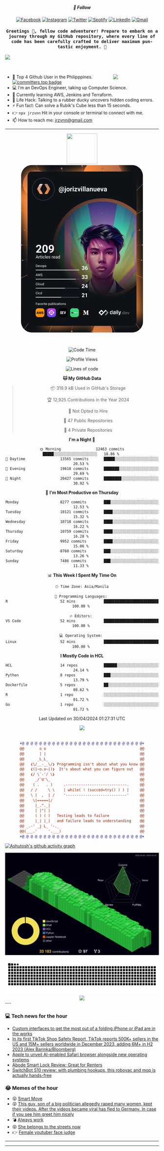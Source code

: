 <h5 align="center">💬 Follow</h5>
<div align="center">

[![Facebook](https://img.shields.io/badge/Facebook-%231877F2.svg?style=for-the-badge&logo=Facebook&logoColor=white)](https://www.facebook.com/Horisyo/)
[![Instagram](https://img.shields.io/badge/Instagram-%23E4405F.svg?style=for-the-badge&logo=Instagram&logoColor=white)](https://www.instagram.com/jrzvnn_/)
[![Twitter](https://img.shields.io/badge/Twitter-%231DA1F2.svg?style=for-the-badge&logo=Twitter&logoColor=white)](https://twitter.com/jrz_studies)
[![Spotify](https://img.shields.io/badge/Spotify-%231ED760.svg?style=for-the-badge&logo=Spotify&logoColor=white)](https://open.spotify.com/user/217td4qrc6mzqjodfalmzjpdi?si=b93099b9078c4ccb)
[![LinkedIn](https://img.shields.io/badge/LinkedIn-%230077B5.svg?style=for-the-badge&logo=LinkedIn&logoColor=white)](https://www.linkedin.com/in/jrz-vnn/)
[![Gmail](https://img.shields.io/badge/Gmail-D14836?style=for-the-badge&logo=gmail&logoColor=white)](mailto:jrzvnn@gmail.com)

</div>
<h4 align="center"><samp>Greetings 👋, fellow code adventurer! Prepare to embark on a journey through my GitHub repository, where every line of code has been carefully crafted to deliver maximum pun-tastic enjoyment. 🚀 </samp></h4>

<!--horizontal divider(gradiant)-->
<img src="https://user-images.githubusercontent.com/73097560/115834477-dbab4500-a447-11eb-908a-139a6edaec5c.gif">

&nbsp; 

<img align='right' src='https://github.com/Rishit-dagli/Rishit-dagli/blob/master/images/octocat-anime.gif' width='150"'>

- 🚀 Top 4 Github User in the Philipppines. [![committers.top badge](https://user-badge.committers.top/philippines/jrzvnn.svg)](https://user-badge.committers.top/philippines/USERNAME)
- 💻 I’m an DevOps Engineer, taking up Computer Science.
- 🤖 Currently learning AWS, Jenkins and Terraform.
- 🎯 Life Hack: Talking to a rubber ducky uncovers hidden coding errors.
- ⚡ Fun fact: Can solve a Rubik's Cube less than 15 seconds.
- 👉 `npx jrzvnn` Hit in your console or terminal to connect with me.
- 📫 How to reach me: jrzvnn@gmail.com

---

<!--🖼️OCTOCAT-->
<p align="center">

<img src="https://media.giphy.com/media/IP7sarl7C5lSFCw9rG/giphy.gif"  width="100px" height="100px">
<br />
<a href="https://app.daily.dev/jorizvillanueva"><img src="https://github.com/jrzvnn/jrzvnn/blob/main/devcard.svg" width="400" alt="Joriz Dev Card"/></a>
</p>

<br />
<div align="center">

<!--START_SECTION:waka-->
![Code Time](http://img.shields.io/badge/Code%20Time-250%20hrs%2055%20mins-blue)

![Profile Views](http://img.shields.io/badge/Profile%20Views-138-blue)

![Lines of code](https://img.shields.io/badge/From%20Hello%20World%20I%27ve%20Written-1.6%20million%20lines%20of%20code-blue)

**🐱 My GitHub Data** 

> 📦 319.9 kB Used in GitHub's Storage 
 > 
> 🏆 12,925 Contributions in the Year 2024
 > 
> 🚫 Not Opted to Hire
 > 
> 📜 47 Public Repositories 
 > 
> 🔑 4 Private Repositories 
 > 
**I'm a Night 🦉** 

```text
🌞 Morning                12463 commits       █████░░░░░░░░░░░░░░░░░░░░   18.86 % 
🌆 Daytime                13565 commits       █████░░░░░░░░░░░░░░░░░░░░   20.53 % 
🌃 Evening                19618 commits       ███████░░░░░░░░░░░░░░░░░░   29.69 % 
🌙 Night                  20427 commits       ████████░░░░░░░░░░░░░░░░░   30.92 % 
```
📅 **I'm Most Productive on Thursday** 

```text
Monday                   8277 commits        ███░░░░░░░░░░░░░░░░░░░░░░   12.53 % 
Tuesday                  10121 commits       ████░░░░░░░░░░░░░░░░░░░░░   15.32 % 
Wednesday                10718 commits       ████░░░░░░░░░░░░░░░░░░░░░   16.22 % 
Thursday                 10759 commits       ████░░░░░░░░░░░░░░░░░░░░░   16.28 % 
Friday                   9952 commits        ████░░░░░░░░░░░░░░░░░░░░░   15.06 % 
Saturday                 8760 commits        ███░░░░░░░░░░░░░░░░░░░░░░   13.26 % 
Sunday                   7486 commits        ███░░░░░░░░░░░░░░░░░░░░░░   11.33 % 
```


📊 **This Week I Spent My Time On** 

```text
🕑︎ Time Zone: Asia/Manila

💬 Programming Languages: 
R                        52 mins             █████████████████████████   100.00 % 

🔥 Editors: 
VS Code                  52 mins             █████████████████████████   100.00 % 

💻 Operating System: 
Linux                    52 mins             █████████████████████████   100.00 % 
```

**I Mostly Code in HCL** 

```text
HCL                      14 repos            ██████░░░░░░░░░░░░░░░░░░░   24.14 % 
Python                   8 repos             ███░░░░░░░░░░░░░░░░░░░░░░   13.79 % 
Dockerfile               5 repos             ██░░░░░░░░░░░░░░░░░░░░░░░   08.62 % 
R                        1 repo              ░░░░░░░░░░░░░░░░░░░░░░░░░   01.72 % 
Go                       1 repo              ░░░░░░░░░░░░░░░░░░░░░░░░░   01.72 % 
```




 Last Updated on 30/04/2024 01:27:31 UTC
<!--END_SECTION:waka-->

<img src="https://wakatime.com/share/@jrzvnn/70a4618c-7cd9-4016-b7b9-eabe75c837ee.svg">

<br />
<br />

```diff
+@ @ @ @ @ @ @ @ @ @ @ @ @ @ @ @ @ @ @ @ @ @ @ @ @ @ @ @+
@@       o o                                           @@
@@       | |                                           @@
@@      _L_L_                                          @@
@@   ❮\/__-__\/❯ Programming isn't about what you know @@
@@   ❮(|~o.o~|)❯  It's about what you can figure out   @@
@@   ❮/ \`-'/ \❯                                       @@
@@     _/`U'\_                                         @@
@@    ( .   . )     .----------------------------.     @@
@@   / /     \ \    | while( ! (succed=try() ) ) |     @@
@@   \ |  ,  | /    '----------------------------'     @@
@@    \|=====|/                                        @@
@@     |_.^._|                                         @@
@@     | |"| |                                         @@
@@     ( ) ( )   Testing leads to failure              @@
@@     |_| |_|   and failure leads to understanding    @@
@@ _.-' _j L_ '-._                                     @@
@@(___.'     '.___)                                    @@
+@ @ @ @ @ @ @ @ @ @ @ @ @ @ @ @ @ @ @ @ @ @ @ @ @ @ @ @+

```

</div>




[![Ashutosh's github activity graph](https://github-readme-activity-graph.vercel.app/graph?username=jrzvnn&theme=github-compact)](https://github.com/ashutosh00710/github-readme-activity-graph)


![svg](profile-3d-contrib/profile-night-green.svg)

<div align="center">
<img src="https://github.com/jrzvnn/jrzvnn/blob/output/github-snake-dark.svg">
</div>

<div align=center>
<img align=center src=https://metrics.lecoq.io/jrzvnn?template=classic&isocalendar=1&languages=1&achievements=1&base=header%2C%20activity%2C%20community%2C%20repositories%2C%20metadata&base.indepth=false&base.hireable=false&base.skip=false&isocalendar=false&isocalendar.duration=full-year&languages=false&languages.limit=8&languages.threshold=0%25&languages.other=false&languages.colors=github&languages.sections=most-used&languages.indepth=false&languages.analysis.timeout=15&languages.analysis.timeout.repositories=7.5&languages.categories=markup%2C%20programming&languages.recent.categories=markup%2C%20programming&languages.recent.load=300&languages.recent.days=14&achievements=false&achievements.threshold=C&achievements.secrets=true&achievements.display=detailed&achievements.limit=0&config.timezone=Asia%2FManila)
</div>
<div align="left">
---

### 💻 Tech news for the hour

<!-- TECH:START -->
 - [Custom interfaces to get the most out of a folding iPhone or iPad are in the works](https://appleinsider.com/articles/24/04/30/custom-interfaces-to-get-the-most-out-of-a-folding-iphone-or-ipad-are-in-the-works?utm_medium=rss)
 - [In its first TikTok Shop Safety Report, TikTok reports 500K+ sellers in the US and 15M+ sellers worldwide in December 2023, adding 6M+ in H2 2023 &lpar;Alex Barinka/Bloomberg&rpar;](http://www.techmeme.com/240430/p20#a240430p20)
 - [Apple to unveil AI-enabled Safari browser alongside new operating systems](https://appleinsider.com/articles/24/04/30/apple-to-unveil-ai-enabled-safari-browser-alongside-new-operating-systems?utm_medium=rss)
 - [Abode Smart Lock Review: Great for Renters](https://www.wired.com/review/abode-smart-lock/)
 - [SwitchBot S10 review: with plumbing hookups, this robovac and mop is actually hands-free](https://www.theverge.com/24144618/switchbot-s10-review-robot-vacuum)<!-- TECH:END -->

### 😂 Memes of the hour

<!-- MEMES:START -->
 - 😝 [Smart Move](http://9gag.com/gag/aE0wpQn)
 - 😝 [This guy, son of a big politician allegedly raped many women, kept their videos. After the videos became viral has fled to Germany. In case if you see him greet him nicely](http://9gag.com/gag/aVvOwoM)
 - 💣 [Always work](http://9gag.com/gag/aAyYyng)
 - 😝 [She belongs to the streets now](http://9gag.com/gag/avy0AYq)
 - 👉 [Female youtuber face judge](http://9gag.com/gag/a87WqWp)<!-- MEMES:END -->

---

---
